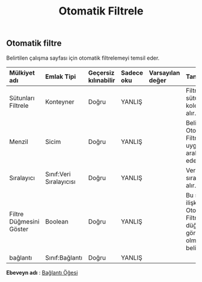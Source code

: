 ﻿---
title: Otomatik Filtrele
second_title: Aspose.Cells Cloud Documen
type: docs
url: /tr/specification/model/autofilter/
description: "Aspose.Cells Bulut modeli spesifikasyonu: Otomatik Filtre. Açma, oluşturma, düzenleme, bölme, birleştirme, karşılaştırma ve dönüştürme gibi özelliklerle Excel ve diğer elektronik tablo belgelerini zahmetsizce yönetin"
kwords: Excel, Office, Elektronik Tablo, Cloud REST API, Otomatik Filtre
weight: 50
---
## **Otomatik filtre**

 Belirtilen çalışma sayfası için otomatik filtrelemeyi temsil eder.

| Mülkiyet adı| Emlak Tipi| Geçersiz kılınabilir| Sadece oku| Varsayılan değer| Tanım|
|:- |:- |:- |:- |:- |:- |
| Sütunları Filtrele| Konteyner| Doğru| YANLIŞ|| Filtre sütunlarının koleksiyonunu alır.|
| Menzil| Sicim| Doğru| YANLIŞ|| Belirtilen Otomatik Filtrenin uygulandığı aralığı temsil eder.|
| Sıralayıcı| Sınıf:Veri Sıralayıcısı| Doğru| YANLIŞ|| Veri sıralayıcıyı alır.|
| Filtre Düğmesini Göster| Boolean| Doğru| YANLIŞ|| Bu sütuna ilişkin Otomatik Filtre düğmesinin görünür olup olmadığını belirtir.|
| bağlantı| Sınıf:Bağlantı| Doğru| YANLIŞ|||

**Ebeveyn adı** : [Bağlantı Öğesi](/specification/model/linkelement)

